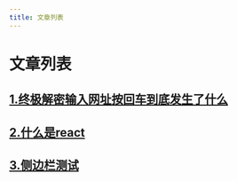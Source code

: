 ```yaml
---
title: 文章列表
---
```


# 文章列表

## [1.终极解密输入网址按回车到底发生了什么](1.md)

## [2.什么是react](./react/r_1.md)

## [3.侧边栏测试](2.md)

<Vssue :options="{ locale: 'zh' }"/>
